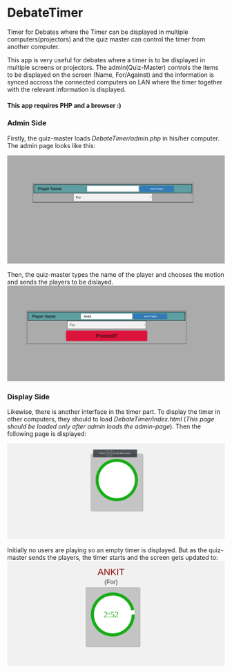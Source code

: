 # DebateTimer
Timer for Debates where the Timer can be displayed in multiple computers(projectors) and the quiz master can control the timer from another computer.

This app is very useful for debates where a timer is to be displayed in multiple screens or projectors. The admin(Quiz-Master) controls the items to be displayed on the screen (Name, For/Against) and the information is synced accross the connected computers on LAN where the timer together with the relevant information is displayed. 

#### This app requires PHP and a browser :) 

### Admin Side
Firstly, the quiz-master loads _DebateTimer/admin.php_ in his/her computer. The admin page looks like this:

![Admin Control Panel](/readmeFiles/admin1.png)

Then, the quiz-master types the name of the player and chooses the motion and sends the players to be dislayed.
![Admin Control Panel](/readmeFiles/admin2.png)

### Display Side
Likewise, there is another interface in the timer part.
To display the timer in other computers, they should to load _DebateTimer/index.html_ (*This page should be loaded only after admin loads the admin-page*). Then the following page is displayed:

![Timer](/readmeFiles/client1.png)

Initially no users are playing so an empty timer is displayed. But as the quiz-master sends the players, the timer starts and the screen gets updated to:
![Running timer with the Player Name shown](/readmeFiles/client2.png)
